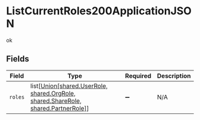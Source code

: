 # ListCurrentRoles200ApplicationJSON

ok


## Fields

| Field                                                                                                                 | Type                                                                                                                  | Required                                                                                                              | Description                                                                                                           |
| --------------------------------------------------------------------------------------------------------------------- | --------------------------------------------------------------------------------------------------------------------- | --------------------------------------------------------------------------------------------------------------------- | --------------------------------------------------------------------------------------------------------------------- |
| `roles`                                                                                                               | list[[Union[shared.UserRole, shared.OrgRole, shared.ShareRole, shared.PartnerRole]](undefined/models/shared/role.md)] | :heavy_minus_sign:                                                                                                    | N/A                                                                                                                   |